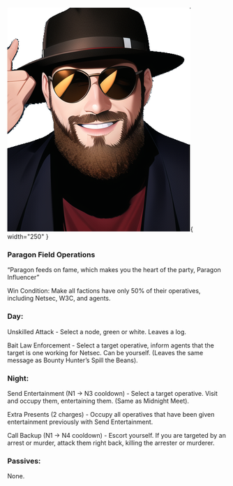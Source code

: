 ![paragoninfluencer.png](Images/paragoninfluencer.png){ width="250" }

### **Paragon Field Operations**

“Paragon feeds on fame, which makes you the heart of the party, Paragon Influencer”

Win Condition: Make all factions have only 50% of their operatives, including Netsec, W3C, and agents. 

### **Day:**

Unskilled Attack - Select a node, green or white. Leaves a log.

Bait Law Enforcement - Select a target operative, inform agents that the target is one working for Netsec. Can be yourself. (Leaves the same message as Bounty Hunter’s Spill the Beans).

### **Night:**

Send Entertainment (N1 -> N3 cooldown) - Select a target operative. Visit and occupy them, entertaining them. (Same as Midnight Meet).

Extra Presents (2 charges) - Occupy all operatives that have been given entertainment previously with Send Entertainment.

Call Backup (N1 -> N4 cooldown) - Escort yourself. If you are targeted by an arrest or murder, attack them right back, killing the arrester or murderer.

### **Passives:**

None.